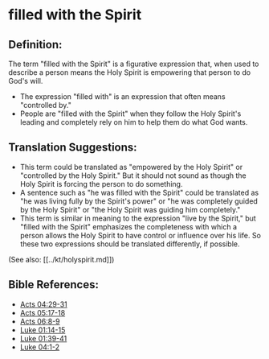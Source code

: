 # filled with the Spirit #

## Definition: ##

The term "filled with the Spirit" is a figurative expression that, when used to describe a person means the Holy Spirit is empowering that person to do God's will.

* The expression "filled with" is an expression that often means "controlled by."
* People are "filled with the Spirit" when they follow the Holy Spirit's leading and completely rely on him to help them do what God wants.

## Translation Suggestions: ##

* This term could be translated as "empowered by the Holy Spirit" or "controlled by the Holy Spirit." But it should not sound as though the Holy Spirit is forcing the person to do something.
* A sentence such as "he was filled with the Spirit" could be translated as "he was living fully by the Spirit's power" or "he was completely guided by the Holy Spirit" or "the Holy Spirit was guiding him completely."
* This term is similar in meaning to the expression "live by the Spirit," but "filled with the Spirit" emphasizes the completeness with which a person allows the Holy Spirit to have control or influence over his life. So these two expressions should be translated differently, if possible.

(See also: [[../kt/holyspirit.md]])

## Bible References: ##

* [Acts 04:29-31](en/tn/act/help/04/29)
* [Acts 05:17-18](en/tn/act/help/05/17)
* [Acts 06:8-9](en/tn/act/help/06/08)
* [Luke 01:14-15](en/tn/luk/help/01/14)
* [Luke 01:39-41](en/tn/luk/help/01/39)
* [Luke 04:1-2](en/tn/luk/help/04/01)